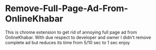 # Remove-Full-Page-Ad-From-OnlineKhabar
This is chrome extension to get rid of annoying full page ad from OnlineKhabar. With due respect to developer and owner I didn't remove complete ad but reduces its time from 5/10 sec to 1 sec enjoy
